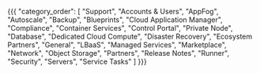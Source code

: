{{{
  "category_order": [
    "Support",
    "Accounts & Users",
    "AppFog",
    "Autoscale",
    "Backup",
    "Blueprints",
    "Cloud Application Manager",
    "Compliance",
    "Container Services",
    "Control Portal",
    "Private Node",
    "Database",
    "Dedicated Cloud Compute",
    "Disaster Recovery",
    "Ecosystem Partners",
    "General",
    "LBaaS",
    "Managed Services",
    "Marketplace",
    "Network",
    "Object Storage",
    "Partners",
    "Release Notes",
    "Runner",
    "Security",
    "Servers",
    "Service Tasks"
  ]
}}}
